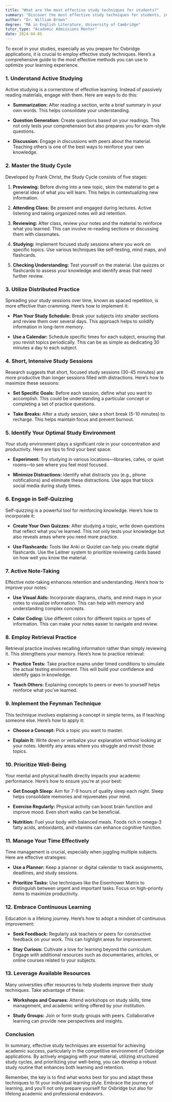 ```yaml
---
title: "What are the most effective study techniques for students?"
summary: "Discover the most effective study techniques for students, including active studying, summarization, and question generation to enhance learning."
author: "Dr. William Brown"
degree: "MA in English Literature, University of Cambridge"
tutor_type: "Academic Admissions Mentor"
date: 2024-04-05
---
```


To excel in your studies, especially as you prepare for Oxbridge applications, it is crucial to employ effective study techniques. Here’s a comprehensive guide to the most effective methods you can use to optimize your learning experience.

### 1. Understand Active Studying

Active studying is a cornerstone of effective learning. Instead of passively reading materials, engage with them. Here are ways to do this:

- **Summarization:** After reading a section, write a brief summary in your own words. This helps consolidate your understanding.
  
- **Question Generation:** Create questions based on your readings. This not only tests your comprehension but also prepares you for exam-style questions.
  
- **Discussion:** Engage in discussions with peers about the material. Teaching others is one of the best ways to reinforce your own knowledge.

### 2. Master the Study Cycle

Developed by Frank Christ, the Study Cycle consists of five stages:

1. **Previewing:** Before diving into a new topic, skim the material to get a general idea of what you will learn. This helps in contextualizing new information.

2. **Attending Class:** Be present and engaged during lectures. Active listening and taking organized notes will aid retention.

3. **Reviewing:** After class, review your notes and the material to reinforce what you learned. This can involve re-reading sections or discussing them with classmates.

4. **Studying:** Implement focused study sessions where you work on specific topics. Use various techniques like self-testing, mind maps, and flashcards.

5. **Checking Understanding:** Test yourself on the material. Use quizzes or flashcards to assess your knowledge and identify areas that need further review.

### 3. Utilize Distributed Practice

Spreading your study sessions over time, known as spaced repetition, is more effective than cramming. Here’s how to implement it:

- **Plan Your Study Schedule:** Break your subjects into smaller sections and review them over several days. This approach helps to solidify information in long-term memory.

- **Use a Calendar:** Schedule specific times for each subject, ensuring that you revisit topics periodically. This can be as simple as dedicating 30 minutes a day to each subject.

### 4. Short, Intensive Study Sessions

Research suggests that short, focused study sessions (30-45 minutes) are more productive than longer sessions filled with distractions. Here’s how to maximize these sessions:

- **Set Specific Goals:** Before each session, define what you want to accomplish. This could be understanding a particular concept or completing a set of practice questions.

- **Take Breaks:** After a study session, take a short break (5-10 minutes) to recharge. This helps maintain focus and prevent burnout.

### 5. Identify Your Optimal Study Environment

Your study environment plays a significant role in your concentration and productivity. Here are tips to find your best space:

- **Experiment:** Try studying in various locations—libraries, cafes, or quiet rooms—to see where you feel most focused.

- **Minimize Distractions:** Identify what distracts you (e.g., phone notifications) and eliminate these distractions. Use apps that block social media during study times.

### 6. Engage in Self-Quizzing

Self-quizzing is a powerful tool for reinforcing knowledge. Here’s how to incorporate it:

- **Create Your Own Quizzes:** After studying a topic, write down questions that reflect what you’ve learned. This not only tests your knowledge but also reveals areas where you need more practice.

- **Use Flashcards:** Tools like Anki or Quizlet can help you create digital flashcards. Use the Leitner system to prioritize reviewing cards based on how well you know the material.

### 7. Active Note-Taking

Effective note-taking enhances retention and understanding. Here’s how to improve your notes:

- **Use Visual Aids:** Incorporate diagrams, charts, and mind maps in your notes to visualize information. This can help with memory and understanding complex concepts.

- **Color Coding:** Use different colors for different topics or types of information. This can make your notes easier to navigate and review.

### 8. Employ Retrieval Practice

Retrieval practice involves recalling information rather than simply reviewing it. This strengthens your memory. Here’s how to practice retrieval:

- **Practice Tests:** Take practice exams under timed conditions to simulate the actual testing environment. This will build your confidence and identify gaps in knowledge.

- **Teach Others:** Explaining concepts to peers or even to yourself helps reinforce what you’ve learned.

### 9. Implement the Feynman Technique

This technique involves explaining a concept in simple terms, as if teaching someone else. Here’s how to apply it:

- **Choose a Concept:** Pick a topic you want to master.

- **Explain It:** Write down or verbalize your explanation without looking at your notes. Identify any areas where you struggle and revisit those topics.

### 10. Prioritize Well-Being

Your mental and physical health directly impacts your academic performance. Here’s how to ensure you’re at your best:

- **Get Enough Sleep:** Aim for 7-9 hours of quality sleep each night. Sleep helps consolidate memories and rejuvenates your mind.

- **Exercise Regularly:** Physical activity can boost brain function and improve mood. Even short walks can be beneficial.

- **Nutrition:** Fuel your body with balanced meals. Foods rich in omega-3 fatty acids, antioxidants, and vitamins can enhance cognitive function.

### 11. Manage Your Time Effectively

Time management is crucial, especially when juggling multiple subjects. Here are effective strategies:

- **Use a Planner:** Keep a planner or digital calendar to track assignments, deadlines, and study sessions.

- **Prioritize Tasks:** Use techniques like the Eisenhower Matrix to distinguish between urgent and important tasks. Focus on high-priority items to maximize productivity.

### 12. Embrace Continuous Learning

Education is a lifelong journey. Here’s how to adopt a mindset of continuous improvement:

- **Seek Feedback:** Regularly ask teachers or peers for constructive feedback on your work. This can highlight areas for improvement.

- **Stay Curious:** Cultivate a love for learning beyond the curriculum. Engage with additional resources such as documentaries, articles, or online courses related to your subjects.

### 13. Leverage Available Resources

Many universities offer resources to help students improve their study techniques. Take advantage of these:

- **Workshops and Courses:** Attend workshops on study skills, time management, and academic writing offered by your institution.

- **Study Groups:** Join or form study groups with peers. Collaborative learning can provide new perspectives and insights.

### Conclusion

In summary, effective study techniques are essential for achieving academic success, particularly in the competitive environment of Oxbridge applications. By actively engaging with your material, utilizing structured study cycles, and prioritizing your well-being, you can develop a robust study routine that enhances both learning and retention. 

Remember, the key is to find what works best for you and adapt these techniques to fit your individual learning style. Embrace the journey of learning, and you’ll not only prepare yourself for Oxbridge but also for lifelong academic and professional endeavors.
    